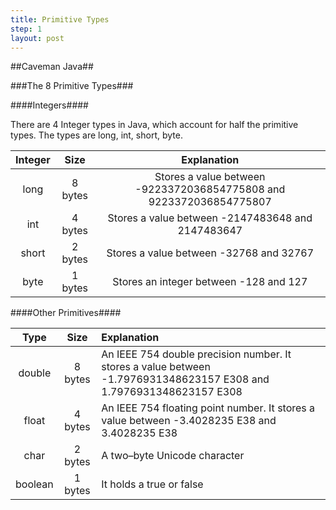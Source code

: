 ```yaml
---
title: Primitive Types
step: 1
layout: post
---
```


##Caveman Java##

###The 8 Primitive Types###

####Integers####

There are 4 Integer types in Java, which account for half the primitive types. The types are long, int, short, byte.

| Integer  |   Size  |                               Explanation                            |
| :------: | :-----: | :------------------------------------------------------------------: |
|   long   | 8 bytes |  Stores a value between -9223372036854775808 and 9223372036854775807 |
|   int    | 4 bytes |        Stores a value between -2147483648 and 2147483647             |
|   short  | 2 bytes |            Stores a value between -32768 and 32767                   |
|   byte   | 1 bytes |            Stores an integer between -128 and 127                    |

####Other Primitives####

|    Type    |   Size  |                               Explanation                            |
| :--------: | :-----: | :------------------------------------------------------------------  |
|   double   | 8 bytes |  An IEEE 754 double precision number. It stores a value between -1.7976931348623157 E308 and 1.7976931348623157 E308 |
|   float    | 4 bytes | An IEEE 754 floating point number. It stores a value between -3.4028235 E38 and 3.4028235 E38 |
|   char     | 2 bytes |                            A two–byte Unicode character                                     |
|   boolean  | 1 bytes |                             It holds a true or false                                       | 
